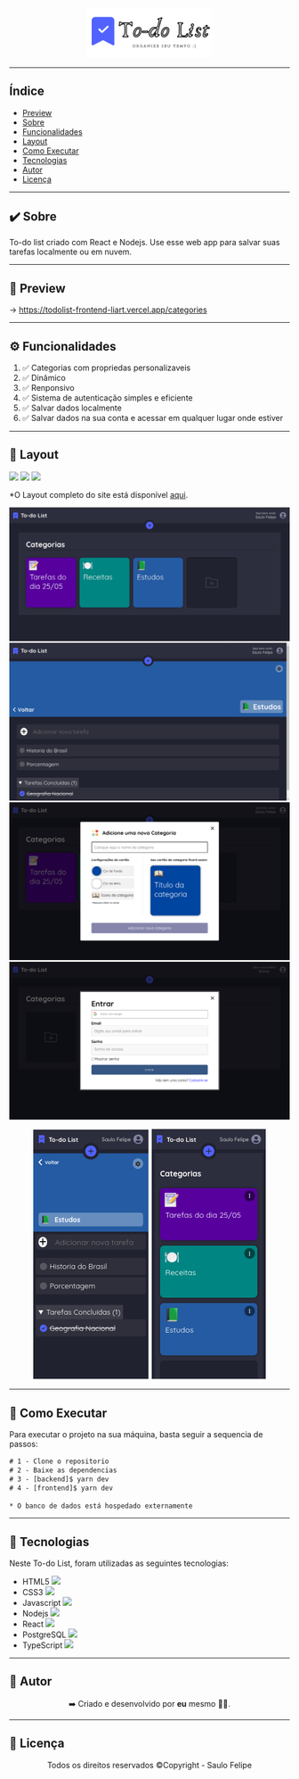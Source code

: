 <p align="center">
    <img src="Github/logo.png" width=45%>
</p>

------------------------------------
## Índice

* [Preview](#preview)
* [Sobre](#sobre)
* [Funcionalidades](#funcionalidades)
* [Layout](#layout)
* [Como Executar](#como-executar)
* [Tecnologias](#tecnologias)
* [Autor](#autor)
* [Licença](#licenca)

------------------------------------

## ✔️ Sobre <a id="sobre"></a>
To-do list criado com React e Nodejs. Use esse web app para salvar suas tarefas localmente ou em nuvem.
<br>

------------------------------------

## 🚀 Preview <a id="preview"></a>

-> https://todolist-frontend-liart.vercel.app/categories

------------------------------------
## ⚙️ Funcionalidades <a id="funcionalidades"></a>
1. ✅ Categorias com propriedas personalizaveis
2. ✅ Dinâmico
3. ✅ Renponsivo
4. ✅ Sistema de autenticação simples e eficiente
5. ✅ Salvar dados localmente
6. ✅ Salvar dados na sua conta e acessar em qualquer lugar onde estiver

------------------------------------

## 🎨 Layout <a id="layout"></a>

<a href="https://todolist-frontend-liart.vercel.app/categories"><img src="https://img.shields.io/badge/Site To do List-blue"/></a>
<img src="https://img.shields.io/badge/Backend-NodeJs-green">
<img src="https://img.shields.io/badge/Frontend-ReactJS-green">
<p>*O Layout completo do site está disponível <a href="https://todolist-frontend-liart.vercel.app/categories">aqui</a>.</p>

<img src="Github/preview-01.png">
<img src="Github/preview-02.png">
<img src="Github/preview-03.png">
<img src="Github/preview-04.png">

<p align="center">
  <img src="Github/preview-06.png">
  <img src="Github/preview-05.png">
</p>

------------------------------------

## 🧩 Como Executar <a id="como-executar"></a>

Para executar o projeto na sua máquina, basta seguir a sequencia de passos:

```
# 1 - Clone o repositorio
# 2 - Baixe as dependencias
# 3 - [backend]$ yarn dev
# 4 - [frontend]$ yarn dev

* O banco de dados está hospedado externamente
```

------------------------------------

## 🤖 Tecnologias <a id="tecnologias"></a>

Neste To-do List, foram utilizadas as seguintes tecnologias: 

* HTML5 <img width="16px" src="https://cdn.jsdelivr.net/gh/devicons/devicon/icons/html5/html5-original.svg" />
* CSS3 <img width="16px" src="https://cdn.jsdelivr.net/gh/devicons/devicon/icons/css3/css3-original.svg" />
* Javascript <img width="16px" width="16px" src="https://cdn.jsdelivr.net/gh/devicons/devicon/icons/javascript/javascript-original.svg" />
* Nodejs <img width="16px" src="https://cdn.jsdelivr.net/gh/devicons/devicon/icons/nodejs/nodejs-original.svg" />
* React <img width="16px" src="https://cdn.jsdelivr.net/gh/devicons/devicon/icons/react/react-original.svg" />
* PostgreSQL <img width="16px" src="https://cdn.jsdelivr.net/gh/devicons/devicon/icons/postgresql/postgresql-original.svg" />
* TypeScript <img width="16px" src="https://cdn.jsdelivr.net/gh/devicons/devicon/icons/typescript/typescript-original.svg" />


------------------------------------

## 👨 Autor <a id="autor"></a>

<p align="center">➡️ Criado e desenvolvido por <strong>eu</strong> mesmo 🧑‍💻.</p>

------------------------------------

## 📜 Licença <a id="licenca"></a>

<p align="center">Todos os direitos reservados ©Copyright - Saulo Felipe</p>
